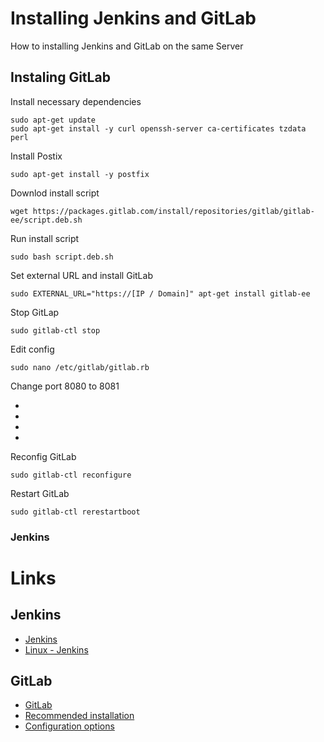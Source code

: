 # Installing Jenkins and GitLab
How to installing Jenkins and GitLab on the same Server

## Instaling GitLab


Install necessary dependencies

```
sudo apt-get update
sudo apt-get install -y curl openssh-server ca-certificates tzdata perl
```

Install Postix
 
```
sudo apt-get install -y postfix
```

Downlod install script

```
wget https://packages.gitlab.com/install/repositories/gitlab/gitlab-ee/script.deb.sh
```

Run install script

```
sudo bash script.deb.sh
```

Set external URL and install GitLab

```
sudo EXTERNAL_URL="https://[IP / Domain]" apt-get install gitlab-ee
```

Stop GitLap

```
sudo gitlab-ctl stop
```

Edit config

```
sudo nano /etc/gitlab/gitlab.rb
```

Change port 8080 to 8081

- 
- 
- 
- 

Reconfig GitLab

```
sudo gitlab-ctl reconfigure
```

Restart GitLab

```
sudo gitlab-ctl rerestartboot
```


### Jenkins




# Links
## Jenkins
- [Jenkins](https://www.jenkins.io/)
- [Linux - Jenkins](https://www.jenkins.io/doc/book/installing/linux/)

## GitLab
- [GitLab](https://about.gitlab.com/)
- [Recommended installation](https://about.gitlab.com/install/#ubuntu)
- [Configuration options](https://docs.gitlab.com/omnibus/settings/configuration.html)
